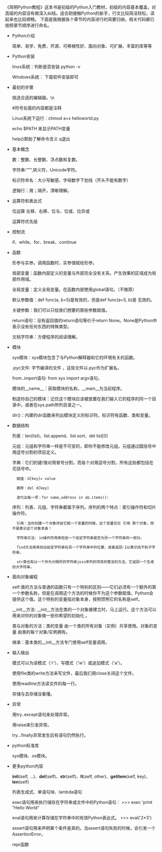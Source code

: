 《简明Python教程》这本书是初级的Python入门教材，初级的内容基本覆盖，对高级的内容没有做深入纠结。适合刚接触Python的新手，行文比较简洁轻松，读起来也比较顺畅。
下面是我根据各个章节的内容进行的简要归纳，相关代码都已按照章节顺序进行命名。

- Python介绍

    简单、易学、免费、开源、可移植性好、面向对象、可扩展、丰富的库等等

- Python安装

    linux系统：判断是否安装 python -v

    Windows系统： 下载软件安装即可

- 最初的步骤

    挑选合适的编辑器。\n

    \#符号右面的内容都是注释

    Linux系统下运行：chmod a+x helloworld.py

    echo $PATH 来显示PATH变量

    help()帮助了解命令含义 q退出

- 基本概念

    数：整数、长整数、浮点数和复数。

    字符串:""",转义符，Unicode字符。

    标识符命名：大小写敏感、字母数字下划线（开头不能有数字）

    逻辑行：用；隔开，清晰理解。

- 运算符和表达式

    位运算 左移、右移、位与、位或、位异或

    运算符优先级

- 控制流

    if、while、for、break、continue

- 函数

    形参与实参。调用函数时，实参值赋给形参。

    局部变量：函数内部定义的变量与外部完全没有关系。产生效果的区域成为局部作用域。

    全局变量：定义全局变量。在函数内部使用global语句。（不推荐）

    默认参数值：def func(a, b=5)是有效的，但是def func(a=5, b)是 无效的。

    关键参数：我们可以只给我们想要的那些参数赋值。

    return语句：没有返回值的return语句等价于return None。None是Python中表示没有任何东西的特殊类型。

    文档字符串：方便程序的阅读理解。

- 模块

    sys模块：sys模块包含了与Python解释器和它的环境有关的函数。

    .pyc文件: 字节编译的文件 ，这些文件以.pyc作为扩展名。

    from..import语句: from sys import argv语句。

    模块的__name__：获取模块的名称。__main__为当前程序。

    制造你自己的模块：记住这个模块应该被放置在我们输入它的程序的同一个目录中，或者在sys.path所列目录之一。

    dir()：内建的dir函数来列出模块定义的标识符。标识符有函数、类和变量。

- 数据结构

    列表：len(list)、list.append、list.sort、del list[0]

    元组：元组和字符串一样是不可变的，即你不能修改元组。元组通过圆括号中用逗号分割的项目定义。

    字典：它们的键/值对用冒号分割，而各个对用逗号分割，所有这些都包括在花括号中。

        赋值：d[key]= value

        删除：del d[key]

        迭代出每一项：for name,address in ab.items():

    序列：列表、元组、字符串都属于序列。序列的两个特点：索引操作符和切片操作符。

        引用：当你创建一个对象并给它赋一个变量的时候，这个变量仅仅 引用 那个对象，而不是表示这个对象本身！

        字符串方法: in操作符用来检验一个给定字符串是否为另一个字符串的一部分。

        find方法用来找出给定字符串在另一个字符串中的位置，或者返回-1以表示找不到子字符串。

        str类也有以一个作为分隔符的字符串join序列的项目的整洁的方法，它返回一个生成的大字符串。

- 面向对象编程

    self:类的方法与普通的函数只有一个特别的区别——它们必须有一个额外的第一个参数名称，但是在调用这个方法的时候你不为这个参数赋值，Python会提供这个值。这个特别的变量指对象本身，按照惯例它的名称是self。

    __init__方法: __init__方法在类的一个对象被建立时，马上运行。这个方法可以用来对你的对象做一些你希望的初始化 。

    类与对象的方法：类的变量 由一个类的所有对象（实例）共享使用。对象的变量 由类的每个对象/实例拥有。

    继承：基本类的__init__方法专门使用self变量调用。

- 输入输出

    模式可以为读模式（'r'）、写模式（'w'）或追加模式（'a'）。

    使用file类的write方法来写文件，最后我们用close关闭这个文件。

    使用readline方法读文件的每一行。

    存储与去存储没看懂。

- 异常

    用try..except语句来处理异常。

    用raise来引发异常。

    try...finally异常发生后有语句仍然执行。

- python标准库

    sys模块、os模块。

- 更多python内容

    __init__(self, ...)、__del__(self)、__str__(self)、__lt__(self, other)、__getitem__(self, key)、__len__(self)

    列表生成式、单语句块、lambda语句

    exec语句用来执行储存在字符串或文件中的Python语句：
    \>>> exec 'print "Hello World"

    eval语句用来计算存储在字符串中的有效Python表达式。
    \>>> eval('2*3')

    assert语句用来声明某个条件是真的。当assert语句失败的时候，会引发一个AssertionError。

    repr函数


